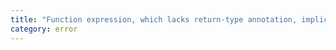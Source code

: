 ```yaml
---
title: "Function expression, which lacks return-type annotation, implicitly has an '{0}' return type."
category: error
---
```

